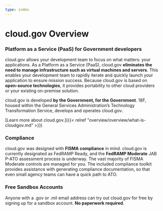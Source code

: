 ```yaml
---
type: index
---
```


# cloud.gov Overview

### Platform as a Service (PaaS) for Government developers

cloud.gov allows your development team to focus on what matters: your applications. As a Platform as a Service (PaaS), cloud.gov **eliminates the need to manage infrastructure such as virtual machines and servers**. This enables your development team to rapidly iterate and quickly launch your application to ensure mission success. Because cloud.gov is based on **open-source technologies**, it provides portability to other cloud providers or your existing on-premise solution.

cloud.gov is developed **by the Government, for the Government**. 18F, housed within the General Services Administration’s Technology Transformation Service, develops and operates cloud.gov.

[Learn more about cloud.gov.]({{< relref "overview/overview/what-is-cloudgov.md" >}})

### Compliance

cloud.gov was designed with **FISMA compliance** in mind. cloud.gov is currently designated as FedRAMP Ready, and the **FedRAMP Moderate** JAB P-ATO assessment process is underway.  The vast majority of FISMA Moderate controls are managed for you. The included compliance toolkit provides assistance with generating compliance documentation, so that even small agency teams can have a quick path to ATO.

### Free Sandbox Accounts

Anyone with a .gov or .mil email address can try out cloud.gov for free by signing up for a sandbox account. **No paperwork required**.



